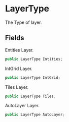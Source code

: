 # LayerType

The Type of layer.

## Fields

Entities Layer.

```csharp
public LayerType Entities;
```

IntGrid Layer.

```csharp
public LayerType IntGrid;
```

Tiles Layer.

```csharp
public LayerType Tiles;
```

AutoLayer Layer.

```csharp
public LayerType AutoLayer;
```


